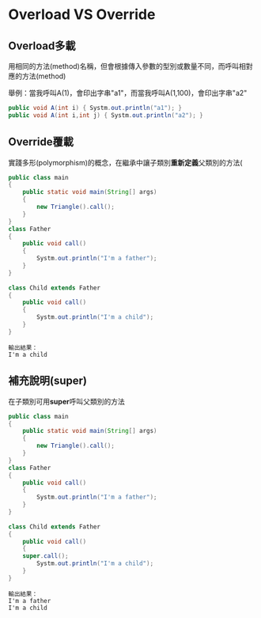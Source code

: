 # Overload VS Override
## Overload多載
用相同的方法(method)名稱，但會根據傳入參數的型別或數量不同，而呼叫相對應的方法(method)

舉例：當我呼叫A(1)，會印出字串"a1"，而當我呼叫A(1,100)，會印出字串"a2"
```java
public void A(int i) { Systm.out.println("a1"); } 
public void A(int i,int j) { Systm.out.println("a2"); } 
```

## Override覆載
實踐多形(polymorphism)的概念，在繼承中讓子類別**重新定義**父類別的方法(
```java
public class main
{
	public static void main(String[] args)
	{
		new Triangle().call();
	}
}
class Father
{  
    public void call()  
    {  
        Systm.out.println("I'm a father");
    }  
}  
  
class Child extends Father
{  
    public void call()  
    {  
        Systm.out.println("I'm a child");  
    }  
}  
```
```
輸出結果：
I'm a child
```
## 補充說明(super)
在子類別可用**super**呼叫父類別的方法
```java
public class main
{
	public static void main(String[] args)
	{
		new Triangle().call();
	}
}
class Father
{  
    public void call()  
    {  
        Systm.out.println("I'm a father");
    }  
}  
  
class Child extends Father
{  
    public void call()  
    {  
	super.call();
        Systm.out.println("I'm a child");  
    }  
}  
```
```
輸出結果：
I'm a father
I'm a child
```

